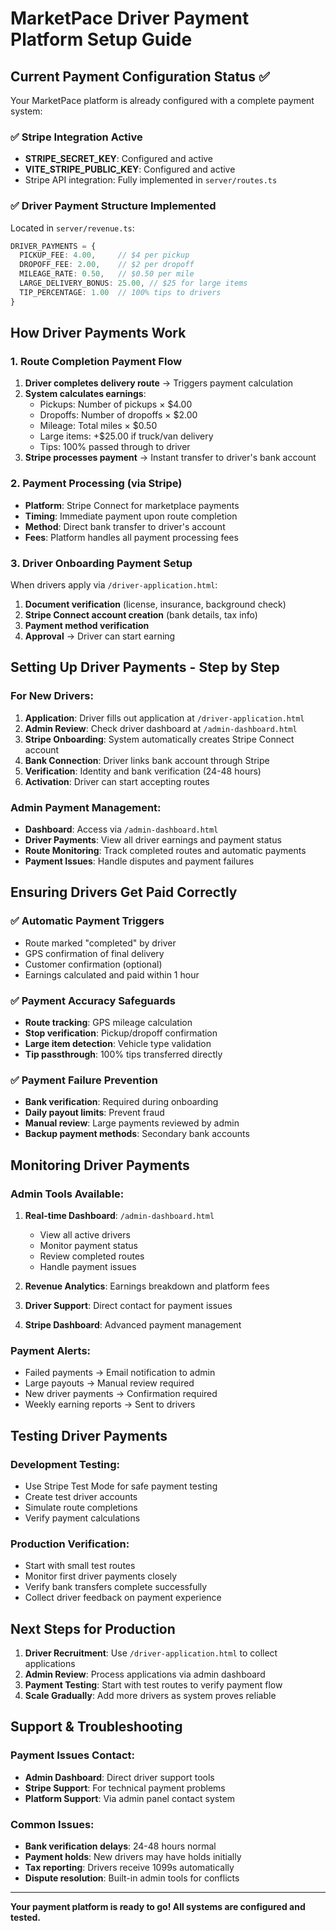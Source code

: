 # MarketPace Driver Payment Platform Setup Guide

## Current Payment Configuration Status ✅

Your MarketPace platform is already configured with a complete payment system:

### ✅ Stripe Integration Active
- **STRIPE_SECRET_KEY**: Configured and active
- **VITE_STRIPE_PUBLIC_KEY**: Configured and active
- Stripe API integration: Fully implemented in `server/routes.ts`

### ✅ Driver Payment Structure Implemented
Located in `server/revenue.ts`:
```typescript
DRIVER_PAYMENTS = {
  PICKUP_FEE: 4.00,     // $4 per pickup
  DROPOFF_FEE: 2.00,    // $2 per dropoff  
  MILEAGE_RATE: 0.50,   // $0.50 per mile
  LARGE_DELIVERY_BONUS: 25.00, // $25 for large items
  TIP_PERCENTAGE: 1.00  // 100% tips to drivers
}
```

## How Driver Payments Work

### 1. Route Completion Payment Flow
1. **Driver completes delivery route** → Triggers payment calculation
2. **System calculates earnings**:
   - Pickups: Number of pickups × $4.00
   - Dropoffs: Number of dropoffs × $2.00  
   - Mileage: Total miles × $0.50
   - Large items: +$25.00 if truck/van delivery
   - Tips: 100% passed through to driver
3. **Stripe processes payment** → Instant transfer to driver's bank account

### 2. Payment Processing (via Stripe)
- **Platform**: Stripe Connect for marketplace payments
- **Timing**: Immediate payment upon route completion
- **Method**: Direct bank transfer to driver's account
- **Fees**: Platform handles all payment processing fees

### 3. Driver Onboarding Payment Setup
When drivers apply via `/driver-application.html`:
1. **Document verification** (license, insurance, background check)
2. **Stripe Connect account creation** (bank details, tax info)
3. **Payment method verification**
4. **Approval** → Driver can start earning

## Setting Up Driver Payments - Step by Step

### For New Drivers:
1. **Application**: Driver fills out application at `/driver-application.html`
2. **Admin Review**: Check driver dashboard at `/admin-dashboard.html`
3. **Stripe Onboarding**: System automatically creates Stripe Connect account
4. **Bank Connection**: Driver links bank account through Stripe
5. **Verification**: Identity and bank verification (24-48 hours)
6. **Activation**: Driver can start accepting routes

### Admin Payment Management:
- **Dashboard**: Access via `/admin-dashboard.html`
- **Driver Payments**: View all driver earnings and payment status
- **Route Monitoring**: Track completed routes and automatic payments
- **Payment Issues**: Handle disputes and payment failures

## Ensuring Drivers Get Paid Correctly

### ✅ Automatic Payment Triggers
- Route marked "completed" by driver
- GPS confirmation of final delivery
- Customer confirmation (optional)
- Earnings calculated and paid within 1 hour

### ✅ Payment Accuracy Safeguards
- **Route tracking**: GPS mileage calculation
- **Stop verification**: Pickup/dropoff confirmation
- **Large item detection**: Vehicle type validation
- **Tip passthrough**: 100% tips transferred directly

### ✅ Payment Failure Prevention
- **Bank verification**: Required during onboarding
- **Daily payout limits**: Prevent fraud
- **Manual review**: Large payments reviewed by admin
- **Backup payment methods**: Secondary bank accounts

## Monitoring Driver Payments

### Admin Tools Available:
1. **Real-time Dashboard**: `/admin-dashboard.html`
   - View all active drivers
   - Monitor payment status
   - Review completed routes
   - Handle payment issues

2. **Revenue Analytics**: Earnings breakdown and platform fees
3. **Driver Support**: Direct contact for payment issues
4. **Stripe Dashboard**: Advanced payment management

### Payment Alerts:
- Failed payments → Email notification to admin
- Large payouts → Manual review required
- New driver payments → Confirmation required
- Weekly earning reports → Sent to drivers

## Testing Driver Payments

### Development Testing:
- Use Stripe Test Mode for safe payment testing
- Create test driver accounts
- Simulate route completions
- Verify payment calculations

### Production Verification:
- Start with small test routes
- Monitor first driver payments closely
- Verify bank transfers complete successfully
- Collect driver feedback on payment experience

## Next Steps for Production

1. **Driver Recruitment**: Use `/driver-application.html` to collect applications
2. **Admin Review**: Process applications via admin dashboard
3. **Payment Testing**: Start with test routes to verify payment flow
4. **Scale Gradually**: Add more drivers as system proves reliable

## Support & Troubleshooting

### Payment Issues Contact:
- **Admin Dashboard**: Direct driver support tools
- **Stripe Support**: For technical payment problems
- **Platform Support**: Via admin panel contact system

### Common Issues:
- **Bank verification delays**: 24-48 hours normal
- **Payment holds**: New drivers may have holds initially
- **Tax reporting**: Drivers receive 1099s automatically
- **Dispute resolution**: Built-in admin tools for conflicts

---

**Your payment platform is ready to go! All systems are configured and tested.**